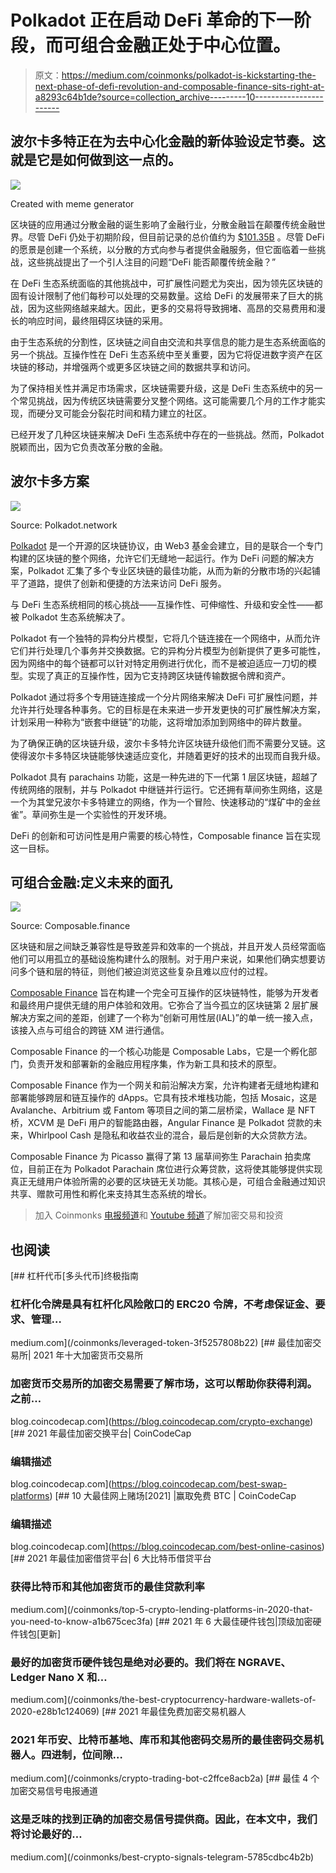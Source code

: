 # Polkadot 正在启动 DeFi 革命的下一阶段，而可组合金融正处于中心位置。

> 原文：<https://medium.com/coinmonks/polkadot-is-kickstarting-the-next-phase-of-defi-revolution-and-composable-finance-sits-right-at-a8293c64b1de?source=collection_archive---------10----------------------->

## 波尔卡多特正在为去中心化金融的新体验设定节奏。这就是它是如何做到这一点的。

![](img/5e41ef7ca2f36e6435fc334089a355a7.png)

Created with meme generator

区块链的应用通过分散金融的诞生影响了金融行业，分散金融旨在颠覆传统金融世界。尽管 DeFi 仍处于初期阶段，但目前记录的总价值约为 [$101.35B](https://defipulse.com/) 。尽管 DeFi 的愿景是创建一个系统，以分散的方式向参与者提供金融服务，但它面临着一些挑战，这些挑战提出了一个引人注目的问题“DeFi 能否颠覆传统金融？”

在 DeFi 生态系统面临的其他挑战中，可扩展性问题尤为突出，因为领先区块链的固有设计限制了他们每秒可以处理的交易数量。这给 DeFi 的发展带来了巨大的挑战，因为这些网络越来越大。因此，更多的交易将导致拥堵、高昂的交易费用和漫长的响应时间，最终阻碍区块链的采用。

由于生态系统的分割性，区块链之间自由交流和共享信息的能力是生态系统面临的另一个挑战。互操作性在 DeFi 生态系统中至关重要，因为它将促进数字资产在区块链的移动，并增强两个或更多区块链之间的数据共享和访问。

为了保持相关性并满足市场需求，区块链需要升级，这是 DeFi 生态系统中的另一个常见挑战，因为传统区块链需要分叉整个网络。这可能需要几个月的工作才能实现，而硬分叉可能会分裂花时间和精力建立的社区。

已经开发了几种区块链来解决 DeFi 生态系统中存在的一些挑战。然而，Polkadot 脱颖而出，因为它负责改革分散的金融。

## **波尔卡多方案**

![](img/e22a4032913278d83c986306a5392d30.png)

Source: Polkadot.network

[Polkadot](https://polkadot.network/) 是一个开源的区块链协议，由 Web3 基金会建立，目的是联合一个专门构建的区块链的整个网络，允许它们无缝地一起运行。作为 DeFi 问题的解决方案，Polkadot 汇集了多个专业区块链的最佳功能，从而为新的分散市场的兴起铺平了道路，提供了创新和便捷的方法来访问 DeFi 服务。

与 DeFi 生态系统相同的核心挑战——互操作性、可伸缩性、升级和安全性——都被 Polkadot 生态系统解决了。

Polkadot 有一个独特的异构分片模型，它将几个链连接在一个网络中，从而允许它们并行处理几个事务并交换数据。它的异构分片模型为创新提供了更多可能性，因为网络中的每个链都可以针对特定用例进行优化，而不是被迫适应一刀切的模型。实现了真正的互操作性，因为它支持跨区块链传输数据令牌和资产。

Polkadot 通过将多个专用链连接成一个分片网络来解决 DeFi 可扩展性问题，并允许并行处理各种事务。它的目标是在未来进一步开发更快的可扩展性解决方案，计划采用一种称为“嵌套中继链”的功能，这将增加添加到网络中的碎片数量。

为了确保正确的区块链升级，波尔卡多特允许区块链升级他们而不需要分叉链。这使得波尔卡多特区块链能够快速适应变化，并随着更好的技术的出现而自我升级。

Polkadot 具有 parachains 功能，这是一种先进的下一代第 1 层区块链，超越了传统网络的限制，并与 Polkadot 中继链并行运行。它还拥有草间弥生网络，这是一个为其堂兄波尔卡多特建立的网络，作为一个冒险、快速移动的“煤矿中的金丝雀”。草间弥生是一个实验性的开发环境。

DeFi 的创新和可访问性是用户需要的核心特性，Composable finance 旨在实现这一目标。

## **可组合金融:定义未来的面孔**

![](img/4ec3639ec3062d6ab303b84088dfe540.png)

Source: Composable.finance

区块链和层之间缺乏兼容性是导致差异和效率的一个挑战，并且开发人员经常面临他们可以用孤立的基础设施构建什么的限制。对于用户来说，如果他们确实想要访问多个链和层的特征，则他们被迫浏览这些复杂且难以应付的过程。

[Composable Finance](https://www.composable.finance/) 旨在构建一个完全可互操作的区块链特性，能够为开发者和最终用户提供无缝的用户体验和效用。它弥合了当今孤立的区块链第 2 层扩展解决方案之间的差距，创建了一个称为“创新可用性层(IAL)”的单一统一接入点，该接入点与可组合的跨链 XM 进行通信。

Composable Finance 的一个核心功能是 Composable Labs，它是一个孵化部门，负责开发和部署新的金融应用程序集，作为新工具和技术的原型。

Composable Finance 作为一个网关和前沿解决方案，允许构建者无缝地构建和部署能够跨层和链互操作的 dApps。它具有技术堆栈功能，包括 Mosaic，这是 Avalanche、Arbitrium 或 Fantom 等项目之间的第二层桥梁，Wallace 是 NFT 桥，XCVM 是 DeFi 用户的智能路由器，Angular Finance 是 Polkadot 贷款的未来，Whirlpool Cash 是隐私和收益农业的混合，最后是创新的大众贷款方法。

Composable Finance 为 Picasso 赢得了第 13 届草间弥生 Parachain 拍卖席位，目前正在为 Polkadot Parachain 席位进行众筹贷款，这将使其能够提供实现真正无缝用户体验所需的必要的区块链无关功能。其核心是，可组合金融通过知识共享、赠款可用性和孵化来支持其生态系统的增长。

> 加入 Coinmonks [电报频道](https://t.me/coincodecap)和 [Youtube 频道](https://www.youtube.com/c/coinmonks/videos)了解加密交易和投资

## 也阅读

[](/coinmonks/leveraged-token-3f5257808b22) [## 杠杆代币[多头代币]终极指南

### 杠杆化令牌是具有杠杆化风险敞口的 ERC20 令牌，不考虑保证金、要求、管理…

medium.com](/coinmonks/leveraged-token-3f5257808b22) [](https://blog.coincodecap.com/crypto-exchange) [## 最佳加密交易所| 2021 年十大加密货币交易所

### 加密货币交易所的加密交易需要了解市场，这可以帮助你获得利润。之前…

blog.coincodecap.com](https://blog.coincodecap.com/crypto-exchange) [](https://blog.coincodecap.com/best-swap-platforms) [## 2021 年最佳加密交换平台| CoinCodeCap

### 编辑描述

blog.coincodecap.com](https://blog.coincodecap.com/best-swap-platforms)  [## 10 大最佳网上赌场[2021] |赢取免费 BTC | CoinCodeCap

### 编辑描述

blog.coincodecap.com](https://blog.coincodecap.com/best-online-casinos) [](/coinmonks/top-5-crypto-lending-platforms-in-2020-that-you-need-to-know-a1b675cec3fa) [## 2021 年最佳加密借贷平台| 6 大比特币借贷平台

### 获得比特币和其他加密货币的最佳贷款利率

medium.com](/coinmonks/top-5-crypto-lending-platforms-in-2020-that-you-need-to-know-a1b675cec3fa) [](/coinmonks/the-best-cryptocurrency-hardware-wallets-of-2020-e28b1c124069) [## 2021 年 6 大最佳硬件钱包|顶级加密硬件钱包[更新]

### 最好的加密货币硬件钱包是绝对必要的。我们将在 NGRAVE、Ledger Nano X 和…

medium.com](/coinmonks/the-best-cryptocurrency-hardware-wallets-of-2020-e28b1c124069) [](/coinmonks/crypto-trading-bot-c2ffce8acb2a) [## 2021 年最佳免费加密交易机器人

### 2021 年币安、比特币基地、库币和其他密码交易所的最佳密码交易机器人。四进制，位间隙…

medium.com](/coinmonks/crypto-trading-bot-c2ffce8acb2a) [](/coinmonks/best-crypto-signals-telegram-5785cdbc4b2b) [## 最佳 4 个加密交易信号电报通道

### 这是乏味的找到正确的加密交易信号提供商。因此，在本文中，我们将讨论最好的…

medium.com](/coinmonks/best-crypto-signals-telegram-5785cdbc4b2b)